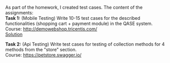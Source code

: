 As part of the homework, I created test cases. The content of the assignments:  
**Task 1:**   (Mobile Testing)
Write 10-15 test cases for the described functionalities (shopping cart + payment module) in the QASE system.  
Course: http://demowebshop.tricentis.com/  
[Solution](https://github.com/AlaSudneva/all-homeworks/blob/main/test-cases/Web%20testing%20qase.pdf)  


**Task 2:**  (Api Testing)
Write test cases for testing of collection methods for 4 methods from the "store" section.  
Course: https://petstore.swagger.io/  
